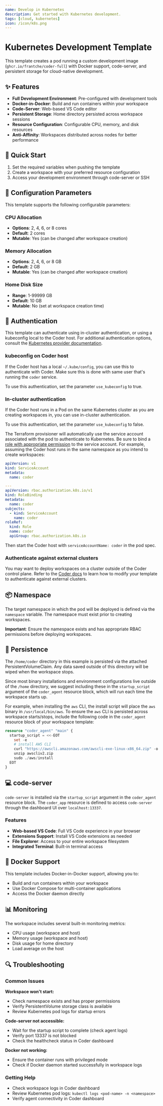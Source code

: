 ```yaml
---
name: Develop in Kubernetes
description: Get started with Kubernetes development.
tags: [cloud, kubernetes]
icon: /icon/k8s.png
---
```


# Kubernetes Development Template

This template creates a pod running a custom development image (`ghcr.io/frantche/coder-full`) with Docker support, code-server, and persistent storage for cloud-native development.

## ✨ Features

- **Full Development Environment**: Pre-configured with development tools
- **Docker-in-Docker**: Build and run containers within your workspace
- **Code-Server**: Web-based VS Code editor
- **Persistent Storage**: Home directory persisted across workspace sessions
- **Resource Configuration**: Configurable CPU, memory, and disk resources
- **Anti-Affinity**: Workspaces distributed across nodes for better performance

## 🚀 Quick Start

1. Set the required variables when pushing the template
2. Create a workspace with your preferred resource configuration
3. Access your development environment through code-server or SSH

## 🔧 Configuration Parameters

This template supports the following configurable parameters:

### CPU Allocation
- **Options**: 2, 4, 6, or 8 cores
- **Default**: 2 cores
- **Mutable**: Yes (can be changed after workspace creation)

### Memory Allocation  
- **Options**: 2, 4, 6, or 8 GB
- **Default**: 2 GB
- **Mutable**: Yes (can be changed after workspace creation)

### Home Disk Size
- **Range**: 1-99999 GB
- **Default**: 10 GB
- **Mutable**: No (set at workspace creation time)

## 🔐 Authentication

This template can authenticate using in-cluster authentication, or using a kubeconfig local to the
Coder host. For additional authentication options, consult the [Kubernetes provider
documentation](https://registry.terraform.io/providers/hashicorp/kubernetes/latest/docs).

### kubeconfig on Coder host

If the Coder host has a local `~/.kube/config`, you can use this to authenticate
with Coder. Make sure this is done with same user that's running the `coder` service.

To use this authentication, set the parameter `use_kubeconfig` to true.

### In-cluster authentication

If the Coder host runs in a Pod on the same Kubernetes cluster as you are creating workspaces in,
you can use in-cluster authentication.

To use this authentication, set the parameter `use_kubeconfig` to false.

The Terraform provisioner will automatically use the service account associated with the pod to
authenticate to Kubernetes. Be sure to bind a [role with appropriate permission](#rbac) to the
service account. For example, assuming the Coder host runs in the same namespace as you intend
to create workspaces:

```yaml
apiVersion: v1
kind: ServiceAccount
metadata:
  name: coder

---
apiVersion: rbac.authorization.k8s.io/v1
kind: RoleBinding
metadata:
  name: coder
subjects:
  - kind: ServiceAccount
    name: coder
roleRef:
  kind: Role
  name: coder
  apiGroup: rbac.authorization.k8s.io
```

Then start the Coder host with `serviceAccountName: coder` in the pod spec.

### Authenticate against external clusters

You may want to deploy workspaces on a cluster outside of the Coder control plane. Refer to the [Coder docs](https://coder.com/docs/v2/latest/platforms/kubernetes/additional-clusters) to learn how to modify your template to authenticate against external clusters.

## 📦 Namespace

The target namespace in which the pod will be deployed is defined via the `namespace`
variable. The namespace must exist prior to creating workspaces.

**Important**: Ensure the namespace exists and has appropriate RBAC permissions before deploying workspaces.

## 💾 Persistence

The `/home/coder` directory in this example is persisted via the attached PersistentVolumeClaim.
Any data saved outside of this directory will be wiped when the workspace stops.

Since most binary installations and environment configurations live outside of
the `/home` directory, we suggest including these in the `startup_script` argument
of the `coder_agent` resource block, which will run each time the workspace starts up.

For example, when installing the `aws` CLI, the install script will place the
`aws` binary in `/usr/local/bin/aws`. To ensure the `aws` CLI is persisted across
workspace starts/stops, include the following code in the `coder_agent` resource
block of your workspace template:

```terraform
resource "coder_agent" "main" {
  startup_script = <<-EOT
    set -e
    # install AWS CLI
    curl "https://awscli.amazonaws.com/awscli-exe-linux-x86_64.zip" -o "awscliv2.zip"
    unzip awscliv2.zip
    sudo ./aws/install
  EOT
}
```

## 💻 code-server

`code-server` is installed via the `startup_script` argument in the `coder_agent`
resource block. The `coder_app` resource is defined to access `code-server` through
the dashboard UI over `localhost:13337`.

### Features
- **Web-based VS Code**: Full VS Code experience in your browser
- **Extensions Support**: Install VS Code extensions as needed
- **File Explorer**: Access to your entire workspace filesystem
- **Integrated Terminal**: Built-in terminal access

## 🐳 Docker Support

This template includes Docker-in-Docker support, allowing you to:
- Build and run containers within your workspace
- Use Docker Compose for multi-container applications
- Access the Docker daemon directly

## 📊 Monitoring

The workspace includes several built-in monitoring metrics:
- CPU usage (workspace and host)
- Memory usage (workspace and host)  
- Disk usage for home directory
- Load average on the host

## 🔍 Troubleshooting

### Common Issues

**Workspace won't start:**
- Check namespace exists and has proper permissions
- Verify PersistentVolume storage class is available
- Review Kubernetes pod logs for startup errors

**Code-server not accessible:**
- Wait for the startup script to complete (check agent logs)
- Verify port 13337 is not blocked
- Check the healthcheck status in Coder dashboard

**Docker not working:**
- Ensure the container runs with privileged mode
- Check if Docker daemon started successfully in workspace logs

### Getting Help

- Check workspace logs in Coder dashboard
- Review Kubernetes pod logs: `kubectl logs <pod-name> -n <namespace>`
- Verify agent connectivity in Coder dashboard